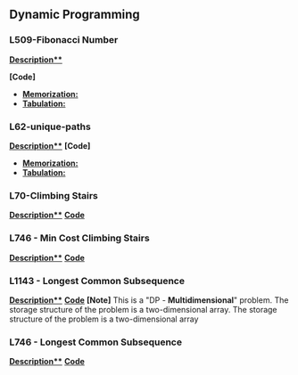 ## Dynamic Programming

### L509-Fibonacci Number
**[Description**](https://leetcode.com/problems/fibonacci-number/description/)**

**[Code]**
   * **[Memorization:](./01-fibonacci/1.memorization.py)**
   * **[Tabulation:](./01-fibonacci/2.tabulation.py)**



### L62-unique-paths
**[Description**](https://leetcode.com/problems/unique-paths/description/)**
**[Code]**
   * **[Memorization:](./L62-unique-paths/1.memorization.py)**
   * **[Tabulation:](./L62-unique-paths/2.tabulation.py)**


### L70-Climbing Stairs
**[Description**](https://leetcode.com/problems/climbing-stairs/submissions/1083431569/)**
**[Code](./70.climbing-stairs.py)**


### L746 - Min Cost Climbing Stairs
**[Description**](https://leetcode.com/problems/min-cost-climbing-stairs/submissions/1085042368/)**
**[Code](./746.min-cost-climbing-stairs.py)**

### L1143 - Longest Common Subsequence
**[Description**](https://leetcode.com/problems/longest-common-subsequence/description/?envType=study-plan-v2&envId=leetcode-75)**
**[Code](./L1143.%20Longest%20Common%20Subsequence/L1143.Longest%20Common%20Subsequence.py)**
**[Note]**
This is a "DP - **Multidimensional**" problem. The storage structure of the problem is a two-dimensional array.
The storage structure of the problem is a two-dimensional array

### L746 - Longest Common Subsequence
**[Description**]()**
**[Code]()**